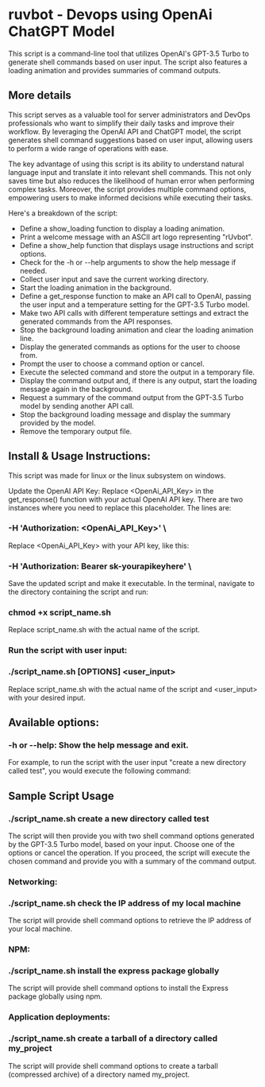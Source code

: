 # ruvbot - Devops using OpenAi ChatGPT Model
This script is a command-line tool that utilizes OpenAI's GPT-3.5 Turbo to generate shell commands based on user input. The script also features a loading animation and provides summaries of command outputs.

## More details
This script serves as a valuable tool for server administrators and DevOps professionals who want to simplify their daily tasks and improve their workflow. By leveraging the OpenAI API and ChatGPT model, the script generates shell command suggestions based on user input, allowing users to perform a wide range of operations with ease.

The key advantage of using this script is its ability to understand natural language input and translate it into relevant shell commands. This not only saves time but also reduces the likelihood of human error when performing complex tasks. Moreover, the script provides multiple command options, empowering users to make informed decisions while executing their tasks.

Here's a breakdown of the script:

* Define a show_loading function to display a loading animation.
* Print a welcome message with an ASCII art logo representing "rUvbot".
* Define a show_help function that displays usage instructions and script options.
* Check for the -h or --help arguments to show the help message if needed.
* Collect user input and save the current working directory.
* Start the loading animation in the background.
* Define a get_response function to make an API call to OpenAI, passing the user input and a temperature setting for the GPT-3.5 Turbo model.
* Make two API calls with different temperature settings and extract the generated commands from the API responses.
* Stop the background loading animation and clear the loading animation line.
* Display the generated commands as options for the user to choose from.
* Prompt the user to choose a command option or cancel.
* Execute the selected command and store the output in a temporary file.
* Display the command output and, if there is any output, start the loading message again in the background.
* Request a summary of the command output from the GPT-3.5 Turbo model by sending another API call.
* Stop the background loading message and display the summary provided by the model.
* Remove the temporary output file.

## Install & Usage Instructions:

This script was made for linux or the linux subsystem on windows.

Update the OpenAI API Key: Replace <OpenAi_API_Key> in the get_response() function with your actual OpenAI API key. There are two instances where you need to replace this placeholder. The lines are:

### -H 'Authorization: <OpenAi_API_Key>' \  
Replace <OpenAi_API_Key> with your API key, like this:

### -H 'Authorization: Bearer sk-yourapikeyhere' \  
Save the updated script and make it executable. In the terminal, navigate to the directory containing the script and run:

### chmod +x script_name.sh  
Replace script_name.sh with the actual name of the script.

### Run the script with user input:

### ./script_name.sh [OPTIONS] <user_input>  
Replace script_name.sh with the actual name of the script and <user_input> with your desired input.

## Available options:

### -h or --help: Show the help message and exit.  
For example, to run the script with the user input "create a new directory called test", you would execute the following command:

## Sample Script Usage
###  ./script_name.sh create a new directory called test

The script will then provide you with two shell command options generated by the GPT-3.5 Turbo model, based on your input. Choose one of the options or cancel the 
operation. If you proceed, the script will execute the chosen command and provide you with a summary of the command output.

### Networking:
### ./script_name.sh check the IP address of my local machine

The script will provide shell command options to retrieve the IP address of your local machine.

### NPM:
### ./script_name.sh install the express package globally

The script will provide shell command options to install the Express package globally using npm.

### Application deployments:
### ./script_name.sh create a tarball of a directory called my_project

The script will provide shell command options to create a tarball (compressed archive) of a directory named my_project.
